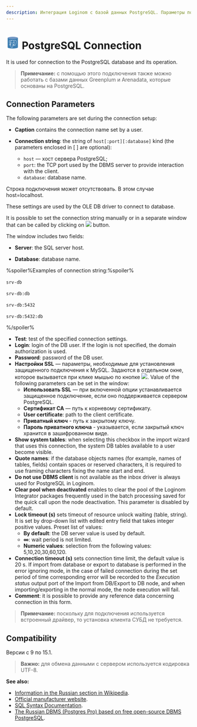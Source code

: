 ```yaml
---
description: Интеграция Loginom с базой данных PostgreSQL. Параметры подключения. Совместимость.
---
```

# ![ ](./../../../images/icons/common/data-sources/db-postgres_default.svg) PostgreSQL Connection

It is used for connection to the PostgreSQL database and its operation.

> **Примечание:** с помощью этого подключения также можно работать с базами данных Greenplum и Arenadata, которые основаны на PostgreSQL.

## Connection Parameters

The following parameters are set during the connection setup:

* **Caption** contains the connection name set by a user.
* **Connection string**: the string of `host[:port][:database]` kind (the parameters enclosed in [ ] are optional):

   * `host` — хост сервера PostgreSQL;
   * `port`: the TCP port used by the DBMS server to provide interaction with the client.
   * `database`: database name.

Строка подключения может отсутствовать. В этом случае host=localhost.

These settings are used by the OLE DB driver to connect to database.

It is possible to set the connection string manually or in a separate window that can be called by clicking on ![ ](./../../../images/extjs-theme/form/open-trigger/open-trigger_default.svg) button.

The window includes two fields:

* **Server**: the SQL server host.

* **Database**: database name.

%spoiler%Examples of connection string:%spoiler%

`srv-db`

`srv-db:db`

`srv-db:5432`

`srv-db:5432:db`

%/spoiler%

* **Test**: test of the specified connection settings.
* **Login**: login of the DB user. If the login is not specified, the domain authorization is used.
* **Password**: password of the DB user.
* **Настройки SSL** — параметры, необходимые для установления защищенного подключения к MySQL. Задаются в отдельном окне, которое вызывается при клике мышью по кнопке ![ ](./../../../images/extjs-theme/form/open-trigger/open-trigger_default.svg). Value of the following parameters can be set in the window:
   * **Использовать SSL** — при включенной опции устанавливается защищенное подключение, если оно поддерживается сервером PostgreSQL.
   * **Сертификат CA** — путь к корневому сертификату.
   * **User certificate**: path to the client certificate.
   * **Приватный ключ** - путь к закрытому ключу.
   * **Пароль приватного ключа** - указывается, если закрытый ключ хранится в зашифрованном виде.
* **Show system tables**: when selecting this checkbox in the import wizard that uses this connection, the system DB tables available to a user become visible.
* **Quote names**: if the database objects names (for example, names of tables, fields) contain spaces or reserved characters, it is required to use framing characters fixing the name start and end.
* **Do not use DBMS client** is not available as the inbox driver is always used for PostgreSQL in Loginom.
* **Clear pool when deactivated** enables to clear the pool of the Loginom Integrator packages frequently used in the batch processing saved for the quick call upon the node deactivation. This parameter is disabled by default.
* **Lock timeout (s)** sets timeout of resource unlock waiting (table, string). It is set by drop-down list with edited entry field that takes integer positive values. Preset list of values:
   * **By default**: the DB server value is used by default.
   * **∞**: wait period is not limited.
   * **Numeric values**: selection from the following values: 5,10,20,30,60,120.
* **Connection timeout (s)** sets connection time limit, the default value is 20 s. If import from database or export to database is performed in the error ignoring mode, in the case of failed connection during the set period of time corresponding error will be recorded to the *Execution status* output port of the Import from DB/Export to DB node, and when importing/exporting in the normal mode, the node execution will fail.
* **Comment**: it is possible to provide any reference data concerning connection in this form.

> **Примечание:** поскольку для подключения используется встроенный драйвер, то установка клиента СУБД не требуется.

## Compatibility

Версии c 9 по 15.1.

> **Важно:** для обмена данными с сервером используется кодировка UTF-8.

**See also:**

* [Information in the Russian section in Wikipedia](https://ru.wikipedia.org/wiki/PostgreSQL).
* [Official manufacturer website](https://www.postgresql.org/).
* [SQL Syntax Documentation](https://postgrespro.ru/docs/postgresql).
* [The Russian DBMS (Postgres Pro) based on free open-source DBMS PostgreSQL](https://postgrespro.ru/).
